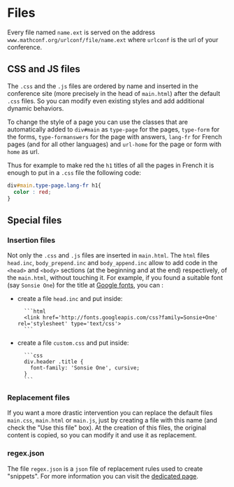 # Files

Every file named `name.ext` is served on the address `www.mathconf.org/urlconf/file/name.ext`  where `urlconf` is the url of your conference.

## CSS and JS files

The `.css` and the `.js` files are ordered by name and inserted in the conference site (more precisely in the head of `main.html`) after the default `.css` files. So you can modify even existing styles and add additional dynamic behaviors.

To change the style of a page you can use the classes that are automatically added to `div#main` as `type-page` for the pages, `type-form` for the forms, `type-formanswers` for the page with answers, `lang-fr` for French pages (and for all other languages) and `url-home` for the page or form with `home` as url.

Thus for example to make red the `h1` titles of all the pages in French it is enough to put in a `.css` file the following code:
```css
div#main.type-page.lang-fr h1{
  color : red;
}
```

## Special files

### Insertion files

Not only the `.css` and `.js` files are inserted in `main.html`. The `html` files `head.inc`, `body_prepend.inc` and `body_append.inc` allow to add code in the `<head>` and `<body>` sections (at the beginning and at the end) respectively, of the `main.html`, without touching it. For example, if you found a suitable font (say `Sonsie One`) for the title at [Google fonts](https://fonts.google.com/specimen/Sonsie+One), you can :

- create a file `head.inc` and put inside:

        ```html
        <link href='http://fonts.googleapis.com/css?family=Sonsie+One' rel='stylesheet' type='text/css'>
        ```

- create a file `custom.css` and put inside:

        ```css
        div.header .title {
          font-family: 'Sonsie One', cursive;
        }
        ```

### Replacement files

If you want a more drastic intervention you can replace the default files `main.css`, `main.html` or `main.js`, just by creating a file with this name (and check the "Use this file" box). At the creation of this files, the original content is copied, so you can modify it and use it as replacement.

### regex.json

The file `regex.json` is a `json` file of replacement rules used to create "snippets". For more information you can visit the [dedicated page](https://mathconf.github.io/regex/).


